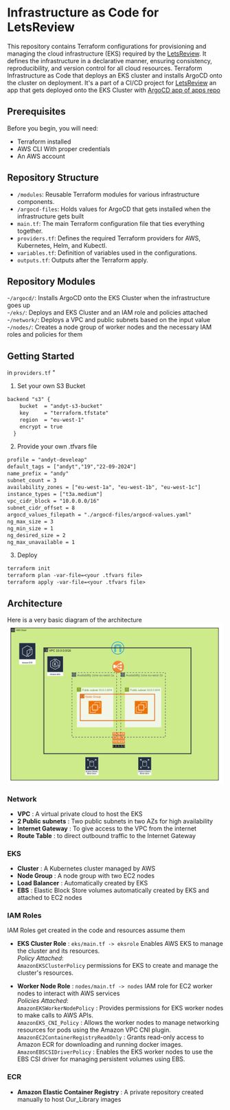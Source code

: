 # Infrastructure as Code for LetsReview
This repository contains Terraform configurations for provisioning and managing the cloud infrastructure (EKS) required by the [LetsReview](https://github.com/adigaandyt/LetsReview).
It defines the infrastructure in a declarative manner, ensuring consistency, reproducibility, and version control for all cloud resources.
Terraform Infrastructure as Code that deploys an EKS cluster and installs ArgoCD onto the cluster on deployment.
It's a part of a CI/CD project for [LetsReview](https://github.com/adigaandyt/LetsReview) an app that gets deployed onto the EKS Cluster with [ArgoCD app of apps repo](https://github.com/adigaandyt/ourlibrary_gitops)

## Prerequisites
Before you begin, you will need:

- Terraform installed
- AWS CLI With proper credentials
- An AWS account

## Repository Structure
- `/modules`: Reusable Terraform modules for various infrastructure components.
- `/argocd-files`: Holds values for ArgoCD that gets installed when the infrastructure gets built 
- `main.tf`: The main Terraform configuration file that ties everything together.
- `providers.tf`: Defines the required Terraform providers for AWS, Kubernetes, Helm, and Kubectl.
- `variables.tf`: Definition of variables used in the configurations.
- `outputs.tf`: Outputs after the Terraform apply.

## Repository Modules
-`/argocd/`: Installs ArgoCD onto the EKS Cluster when the infrastructure goes up<br>
-`/eks/`: Deploys and EKS Cluster and an IAM role and policies attached <br>
-`/network/`: Deploys a VPC and public subnets based on the input value<br>
-`/nodes/`: Creates a node group of worker nodes and the necessary IAM roles and policies for them<br>

## Getting Started
in `providers.tf` "
1) Set your own S3 Bucket
```  
backend "s3" {
    bucket  = "andyt-s3-bucket"
    key     = "terraform.tfstate"
    region  = "eu-west-1"
    encrypt = true
  }
```

2) Provide your own .tfvars file
```
profile = "andyt-develeap"
default_tags = ["andyt","19","22-09-2024"]
name_prefix = "andy"
subnet_count = 3
availability_zones = ["eu-west-1a", "eu-west-1b", "eu-west-1c"]
instance_types = ["t3a.medium"]
vpc_cidr_block = "10.0.0.0/16"
subnet_cidr_offset = 8
argocd_values_filepath = "./argocd-files/argocd-values.yaml"
ng_max_size = 3
ng_min_size = 1
ng_desired_size = 2
ng_max_unavailable = 1 
```
3) Deploy
```
terraform init 
terraform plan -var-file=<your .tfvars file>
terraform apply -var-file=<your .tfvars file>
```

## Architecture
Here is a very basic diagram of the architecture
![AWS Infrastructure](./diagrams/AWS%20Infra.png)

### Network
- **VPC** : A virtual private cloud to host the EKS
- **2 Public subnets** : Two public subnets in two AZs for high availability 
- **Internet Gateway** : To give access to the VPC from the internet 
- **Route Table** : to direct outbound traffic to the Internet Gateway

### EKS
- **Cluster** : A Kubernetes cluster managed by AWS
- **Node Group** : A node group with two EC2 nodes
- **Load Balancer** : Automatically created by EKS
- **EBS** : Elastic Block Store volumes automatically created by EKS and attached to EC2 nodes

### IAM Roles
IAM Roles get created in the code and resources assume them
- **EKS Cluster Role** : `eks/main.tf -> eksrole` Enables AWS EKS to manage the cluster and its resources.<br>
  *Policy Attached*:<br>`AmazonEKSClusterPolicy` permissions for EKS to create and manage the cluster's resources.
  
- **Worker Node Role** : `nodes/main.tf -> nodes` IAM role for EC2 worker nodes to interact with AWS services<br>
  *Policies Attached*:<br>
                    `AmazonEKSWorkerNodePolicy` : Provides permissions for EKS worker nodes to make calls to AWS APIs.<br>
                    `AmazonEKS_CNI_Policy` : Allows the worker nodes to manage networking resources for pods using the Amazon VPC CNI plugin.<br>
                    `AmazonEC2ContainerRegistryReadOnly` : Grants read-only access to Amazon ECR for downloading and running docker images.<br>
                    `AmazonEBSCSIDriverPolicy` : Enables the EKS worker nodes to use the EBS CSI driver for managing persistent volumes using EBS.<br>

### ECR
- **Amazon Elastic Container Registry** : A private repository created manually to host Our_Library images
